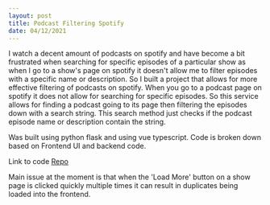 ```yaml
---
layout: post
title: Podcast Filtering Spotify
date: 04/12/2021
---
```


I watch a decent amount of podcasts on spotify and have become a bit frustrated when searching for specific episodes of a particular show as when I go to a show's
page on spotify it doesn't allow me to filter episodes with a specific name or description.
So I built a project that allows for more effective filtering of podcasts on spotify. When you go to a podcast page on spotify it does not allow for searching for specific episodes. So this service allows for finding a podcast going to its page then filtering the episodes down with a search string. This search method just checks if the podcast episode name or description contain the string.

Was built using python flask and using vue typescript. Code is broken down based on Frontend UI and backend code.

Link to code [Repo](https://github.com/dyllew3/Happy-Number-Checker)

Main issue at the moment is that when the 'Load More' button on a show page is clicked quickly multiple times it can result in duplicates being loaded into the frontend.
